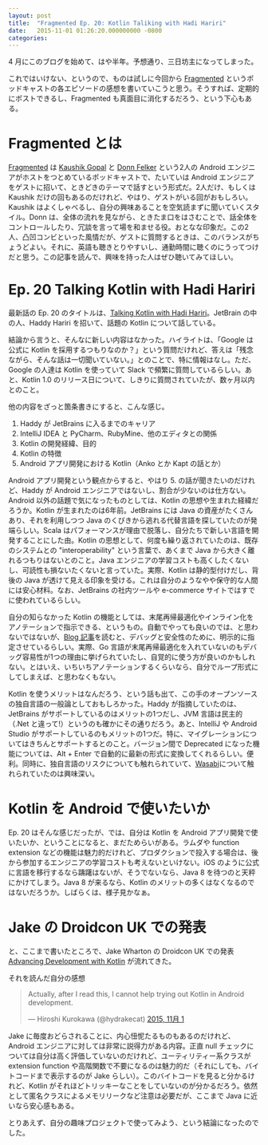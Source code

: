 ```yaml
---
layout: post
title:  "Fragmented Ep. 20: Kotlin Taliking with Hadi Hariri"
date:   2015-11-01 01:26:20.000000000 -0800
categories: 
---
```

4 月にこのブログを始めて、はや半年。予想通り、三日坊主になってしまった。

これではいけない、というので、ものは試しに今回から [Fragmented](http://fragmentedpodcast.com) というポッドキャストの各エピソードの感想を書いていこうと思う。そうすれば、定期的にポストできるし、Fragmented も真面目に消化するだろう、という下心もある。

# Fragmented とは
[Fragmented](http://fragmentedpodcast.com) は [Kaushik Gopal](https://twitter.com/kaushikgopal/) と [Donn Felker](https://twitter.com/donnfelker) という2人の Android エンジニアがホストをつとめているポッドキャストで、たいていは Android エンジニアをゲストに招いて、ときどきのテーマで話すという形式だ。2人だけ、もしくは Kaushik だけの回もあるのだけれど、やはり、ゲストがいる回がおもしろい。Kaushik はよくしゃべるし、自分の興味あることを空気読まずに聞いていくスタイル。Donn は、全体の流れを見ながら、ときたま口をはさむことで、話全体をコントロールしたり、冗談を言って場を和ませる役。おとなな印象だ。この2人、凸凹コンビといった風情だが、ゲストに質問するときは、このバランスがちょうどよい。それに、英語も聴きとりやすいし、通勤時間に聴くのにうってつけだと思う。この記事を読んで、興味を持った人はぜひ聴いてみてほしい。

# Ep. 20 Talking Kotlin with Hadi Hariri
最新話の Ep. 20 のタイトルは、[Talking Kotlin with Hadi Hariri](http://fragmentedpodcast.com/episodes/20/)。JetBrain の中の人、Haddy Hariri を招いて、話題の Kotlin について話している。

結論から言うと、そんなに新しい内容はなかった。ハイライトは、「Google は公式に Kotlin を採用するつもりなのか？」という質問だけれど、答えは「残念ながら、そんな話は一切聞いていない。」とのことで、特に情報はなし。ただ、Google の人達は Kotlin を使っていて Slack で頻繁に質問しているらしい。あと、Kotlin 1.0 のリリース日について、しきりに質問されていたが、数ヶ月以内とのこと。

他の内容をざっと箇条書きにすると、こんな感じ。
1. Haddy が JetBrains に入るまでのキャリア
2. IntelliJ IDEA と PyCharm、RubyMine、他のエディタとの関係
3. Kotlin の開発経緯、目的
4. Kotlin の特徴
5. Android アプリ開発における Kotlin（Anko とか Kapt の話とか）

Android アプリ開発という観点からすると、やはり 5. の話が聞きたいのだけれど、Haddy が Android エンジニアではないし、割合が少ないのは仕方ない。Android 以外の話題で気になったものとしては、Kotlin の思想や生まれた経緯だろうか。Kotlin が生まれたのは6年前。JetBrains には Java の資産がたくさんあり、それを利用しつつ Java のくびきから逃れる代替言語を探していたのが発端らしい。Scala はパフォーマンスが理由で脱落し、自分たちで新しい言語を開発することにした由。Kotlin の思想として、何度も繰り返されていたのは、既存のシステムとの "interoperability" という言葉で、あくまで Java から大きく離れるつもりはないとのこと。Java エンジニアの学習コストも高くしたくないし、可読性も損ないたくないと言っていた。実際、Kotlin は静的型付けだし、背後の Java が透けて見える印象を受ける。これは自分のようなやや保守的な人間には安心材料。なお、JetBrains の社内ツールや e-commerce サイトではすでに使われているらしい。

自分の知らなかった Kotlin の機能としては、末尾再帰最適化やインライン化をアノテーションで指示できる、というもの。自動でやっても良いのでは、と思わないではないが、[Blog 記事](http://blog.jetbrains.com/kotlin/2013/12/m6-2-available/)を読むと、デバッグと安全性のために、明示的に指定させているらしい。実際、Go 言語が末尾再帰最適化を入れていないのもデバッグ容易性が1つの理由に挙げられていたし、自覚的に使う方が良いのかもしれない。とはいえ、いちいちアノテーションするくらいなら、自分でループ形式にしてしまえば、と思わなくもない。

Kotlin を使うメリットはなんだろう、という話も出て、この手のオープンソースの独自言語の一般論としておもしろかった。Haddy が指摘していたのは、JetBrains がサポートしているのはメリットの1つだし、JVM 言語は民主的（.Net と違って!）というのも確かにその通りだろう。あと、IntelliJ や Android Studio がサポートしているのもメリットの1つだ。特に、マイグレーションについてはきちんとサポートするとのこと。バージョン間で Deprecated になった機能については、Alt + Enter で自動的に最新の形式に変換してくれるらしい。便利。同時に、独自言語のリスクについても触れられていて、[Wasabi](http://blog.fogcreek.com/killing-off-wasabi-part-1/)について触れられていたのは興味深い。

# Kotlin を Android で使いたいか
Ep. 20 はそんな感じだったが、では、自分は Kotlin を Android アプリ開発で使いたいか、ということになると、まだためらいがある。ラムダや function extension などの機能は魅力的だけれど、プロダクションで投入する場合は、後から参加するエンジニアの学習コストも考えないといけない。iOS のように公式に言語を移行するなら躊躇はないが、そうでないなら、Java 8 を待つのと天秤にかけてしまう。Java 8 が来るなら、Kotlin のメリットの多くはなくなるのではないだろうか。しばらくは、様子見かなぁ。

# Jake の Droidcon UK での発表
と、ここまで書いたところで、Jake Wharton の Droidcon UK での発表 [Advancing Development with Kotlin](https://speakerdeck.com/jakewharton/advancing-development-with-kotlin-droidcon-uk-2015) が流れてきた。

<script async class="speakerdeck-embed" data-id="4103f5af52c8438ba49f85c533eadc2f" data-ratio="1.77777777777778" src="//speakerdeck.com/assets/embed.js"></script>

それを読んだ自分の感想

<blockquote class="twitter-tweet" lang="ja"><p lang="en" dir="ltr">Actually, after I read this, I cannot help trying out Kotlin in Android development.</p>&mdash; Hiroshi Kurokawa (@hydrakecat) <a href="https://twitter.com/hydrakecat/status/660745631917436928">2015, 11月 1</a></blockquote>
<script async src="//platform.twitter.com/widgets.js" charset="utf-8"></script>

Jake に毎度おどらされることに、内心忸怩たるものもあるのだけれど、Android エンジニアに対しては非常に説得力がある内容。正直 null チェックについては自分は高く評価していないのだけれど、ユーティリティー系クラスが extension function や高階関数で不要になるのは魅力的だ（それにしても、バイトコードまで表示するのが Jake らしい）。このバイトコードを見ると分かるけれど、Kotlin がそれほどトリッキーなことをしていないのが分かるだろう。依然として匿名クラスによるメモリリークなど注意は必要だが、ここまで Java に近いなら安心感もある。

とりあえず、自分の趣味プロジェクトで使ってみよう、という結論になったのでした。